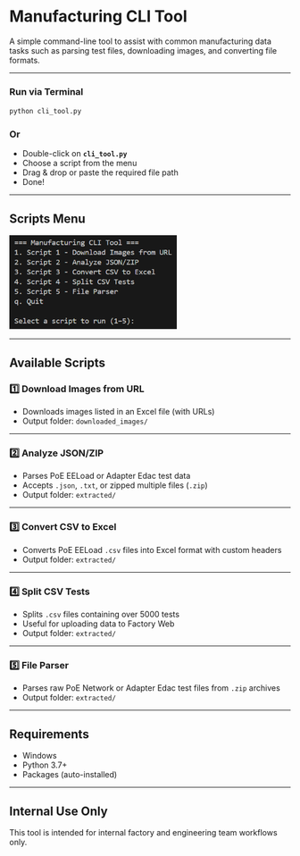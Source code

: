 # Manufacturing CLI Tool

A simple command-line tool to assist with common manufacturing data tasks such as parsing test files, downloading images, and converting file formats.

---
### Run via Terminal
```bash
python cli_tool.py
```

### Or

- Double-click on **`cli_tool.py`**
- Choose a script from the menu
- Drag & drop or paste the required file path
- Done!

---

## Scripts Menu

<img src="web%20images/menu_d.png" alt="CLI Menu" width="300"/>

---

## Available Scripts

### 1️⃣ Download Images from URL

- Downloads images listed in an Excel file (with URLs)
- Output folder: `downloaded_images/`

---

### 2️⃣ Analyze JSON/ZIP

- Parses PoE EELoad or Adapter Edac test data  
- Accepts `.json`, `.txt`, or zipped multiple files (`.zip`)
- Output folder: `extracted/`

---

### 3️⃣ Convert CSV to Excel

- Converts PoE EELoad `.csv` files into Excel format with custom headers
- Output folder: `extracted/`

---

### 4️⃣ Split CSV Tests

- Splits `.csv` files containing over 5000 tests  
- Useful for uploading data to Factory Web
- Output folder: `extracted/`

---

### 5️⃣ File Parser

- Parses raw PoE Network or Adapter Edac test files from `.zip` archives
- Output folder: `extracted/`

---

## Requirements

- Windows
- Python 3.7+
- Packages (auto-installed)

---

## Internal Use Only

This tool is intended for internal factory and engineering team workflows only.

